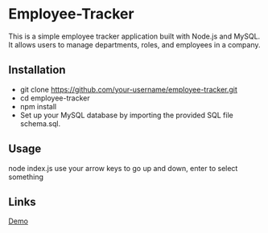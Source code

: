 # Employee-Tracker

This is a simple employee tracker application built with Node.js and MySQL. It allows users to manage departments, roles, and employees in a company.

## Installation

- git clone https://github.com/your-username/employee-tracker.git
- cd employee-tracker
- npm install
- Set up your MySQL database by importing the provided SQL file schema.sql.

## Usage

node index.js
use your arrow keys to go up and down, enter to select something

## Links

[Demo](https://www.loom.com/share/51b994da6e56403f84a3a9ab326a4eea)



